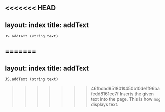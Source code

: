 <<<<<<< HEAD
---
layout: index
title: addText
---

    JS.addText (string text)

=======
---
layout: index
title: addText
---

    JS.addText (string text)

>>>>>>> 46fbdad9518010450b10de1f96bafedd8161ee7f
Inserts the given text into the page. This is how `msg` displays text.